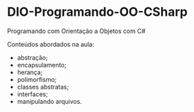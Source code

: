 # DIO-Programando-OO-CSharp
Programando com Orientação a Objetos com C#

Conteúdos abordados na aula:
 - abstração;
 - encapsulamento;
 - herança;
 - polimorfismo;
 - classes abstratas;
 - interfaces;
 - manipulando arquivos.
